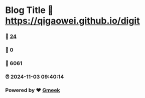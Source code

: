 # Blog Title :link: https://qigaowei.github.io/digit 
### :page_facing_up: [24](https://qigaowei.github.io/digit/tag.html) 
### :speech_balloon: 0 
### :hibiscus: 6061 
### :alarm_clock: 2024-11-03 09:40:14 
### Powered by :heart: [Gmeek](https://github.com/Meekdai/Gmeek)

